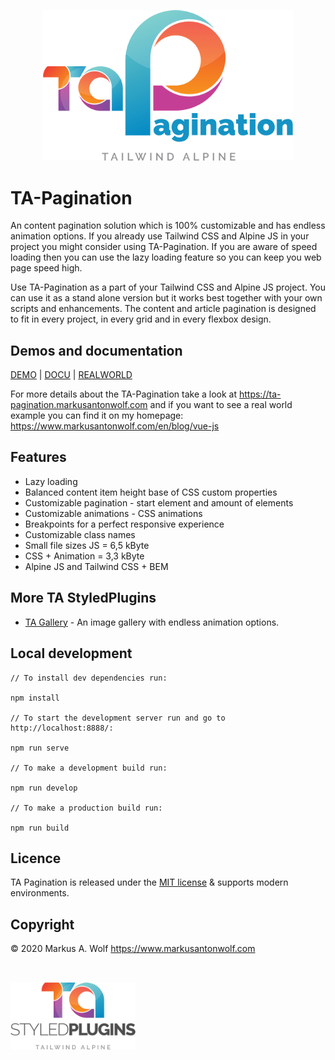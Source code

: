 <p align="center">
  <img src="./public/assets/img/logo-ta-pagination.png" width="400px" />
</p>

# TA-Pagination

An content pagination solution which is 100% customizable and has endless animation options. If you already use Tailwind CSS and Alpine JS in your project you might consider using TA-Pagination. If you are aware of speed loading then you can use the lazy loading feature so you can keep you web page speed high.

Use TA-Pagination as a part of your Tailwind CSS and Alpine JS project. You can use it as a stand alone version but it works best together with your own scripts and enhancements. The content and article pagination is designed to fit in every project, in every grid and in every flexbox design.

## Demos and documentation

[DEMO](https://ta-pagination.markusantonwolf.com) | [DOCU](https://ta-pagination.markusantonwolf.com) | [REALWORLD](https://www.markusantonwolf.com/en/blog/vue-js)

For more details about the TA-Pagination take a look at <https://ta-pagination.markusantonwolf.com> and if you want to see a real world example you can find it on my homepage: <https://www.markusantonwolf.com/en/blog/vue-js>

## Features

- Lazy loading
- Balanced content item height base of CSS custom properties
- Customizable pagination - start element and amount of elements
- Customizable animations - CSS animations
- Breakpoints for a perfect responsive experience
- Customizable class names
- Small file sizes JS = 6,5 kByte
- CSS + Animation = 3,3 kByte
- Alpine JS and Tailwind CSS + BEM

## More TA StyledPlugins

- [TA Gallery](https://github.com/markusantonwolf/ta-gallery) - An image gallery with endless animation options.

## Local development

```
// To install dev dependencies run:

npm install

// To start the development server run and go to http://localhost:8888/:

npm run serve

// To make a development build run:

npm run develop

// To make a production build run:

npm run build
```

## Licence

TA Pagination is released under the [MIT license](https://github.com/markusantonwolf/ta-pagination/blob/master/licence.md) & supports modern environments.

## Copyright

© 2020 Markus A. Wolf
<https://www.markusantonwolf.com>

<img src="./public/assets/img/logo-ta-styled-plugins.png" width="200px" style="padding-top:2rem;" />
